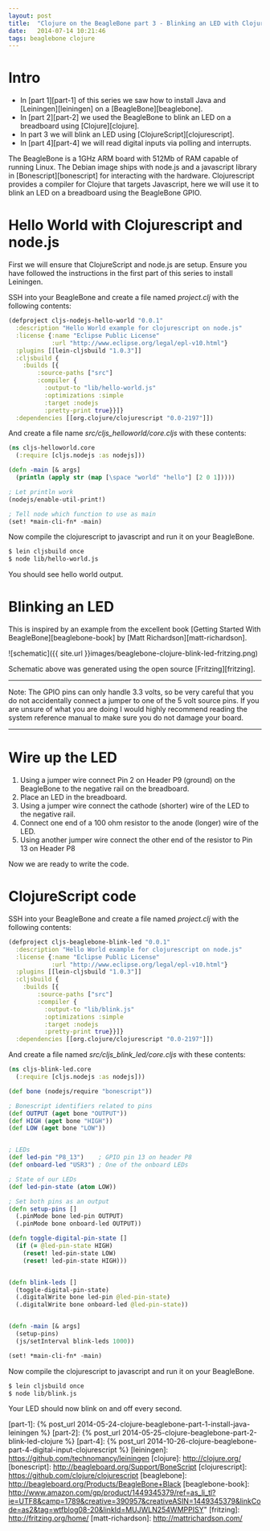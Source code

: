 ```yaml
---
layout: post
title:  "Clojure on the BeagleBone part 3 - Blinking an LED with ClojureScript"
date:   2014-07-14 10:21:46
tags: beaglebone clojure
---
```


# Intro
- In [part 1][part-1] of this series we saw how to install Java and [Leiningen][leiningen] on a [BeagleBone][beaglebone].
- In [part 2][part-2] we used the BeagleBone to blink an LED on a breadboard using [Clojure][clojure].
- In part 3 we will blink an LED using [ClojureScript][clojurescript].
- In [part 4][part-4] we will read digital inputs via polling and interrupts.

The BeagleBone is a 1GHz ARM board with 512Mb of RAM capable of running Linux. The Debian image ships with node.js and a javascript library in [Bonescript][bonescript] for interacting with the hardware. Clojurescript provides a compiler for Clojure that targets Javascript, here we will use it to blink an LED on a breadboard using the BeagleBone GPIO.

# Hello World with Clojurescript and node.js

First we will ensure that ClojureScript and node.js are setup. Ensure you have followed the instructions in the first part of this series to install Leiningen.

SSH into your BeagleBone and create a file named *project.clj* with the following contents:

```clojure
(defproject cljs-nodejs-hello-world "0.0.1"
  :description "Hello World example for clojurescript on node.js"
  :license {:name "Eclipse Public License"
            :url "http://www.eclipse.org/legal/epl-v10.html"}
  :plugins [[lein-cljsbuild "1.0.3"]]
  :cljsbuild {
    :builds [{
        :source-paths ["src"]
        :compiler {
          :output-to "lib/hello-world.js"
          :optimizations :simple
          :target :nodejs
          :pretty-print true}}]}
  :dependencies [[org.clojure/clojurescript "0.0-2197"]])
```

And create a file name *src/cljs\_helloworld/core.cljs* with these contents:

```clojure
(ns cljs-helloworld.core
  (:require [cljs.nodejs :as nodejs]))

(defn -main [& args]
  (println (apply str (map [\space "world" "hello"] [2 0 1]))))

; Let println work
(nodejs/enable-util-print!)

; Tell node which function to use as main
(set! *main-cli-fn* -main)
```

Now compile the clojurescript to javascript and run it on your BeagleBone.

```bash
$ lein cljsbuild once
$ node lib/hello-world.js
```

You should see hello world output.


# Blinking an LED

This is inspired by an example from the excellent book [Getting Started With BeagleBone][beaglebone-book] by [Matt Richardson][matt-richardson].

![schematic]({{ site.url }}images/beaglebone-clojure-blink-led-fritzing.png)

Schematic above was generated using the open source [Fritzing][fritzing].

---
Note: The GPIO pins can only handle 3.3 volts, so be very careful that you do not accidentally connect a jumper to one of the 5 volt source pins. If you are unsure of what you are doing I would highly recommend reading the system reference manual to make sure you do not damage your board.

---

# Wire up the LED
1. Using a jumper wire connect Pin 2 on Header P9 (ground) on the BeagleBone to the negative rail on the breadboard.
2. Place an LED in the breadboard.
3. Using a jumper wire connect the cathode (shorter) wire of the LED to the negative rail.
4. Connect one end of a 100 ohm resistor to the anode (longer) wire of the LED.
5. Using another jumper wire connect the other end of the resistor to Pin 13 on Header P8

Now we are ready to write the code.

# ClojureScript code

SSH into your BeagleBone and create a file named *project.clj* with the following contents:

```clojure
(defproject cljs-beaglebone-blink-led "0.0.1"
  :description "Hello World example for clojurescript on node.js"
  :license {:name "Eclipse Public License"
            :url "http://www.eclipse.org/legal/epl-v10.html"}
  :plugins [[lein-cljsbuild "1.0.3"]]
  :cljsbuild {
    :builds [{
        :source-paths ["src"]
        :compiler {
          :output-to "lib/blink.js"
          :optimizations :simple
          :target :nodejs
          :pretty-print true}}]}
  :dependencies [[org.clojure/clojurescript "0.0-2197"]])
```

And create a file named *src/cljs\_blink\_led/core.cljs* with these contents:

```clojure
(ns cljs-blink-led.core
  (:require [cljs.nodejs :as nodejs]))

(def bone (nodejs/require "bonescript"))

; Bonescript identifiers related to pins
(def OUTPUT (aget bone "OUTPUT"))
(def HIGH (aget bone "HIGH"))
(def LOW (aget bone "LOW"))


; LEDs
(def led-pin "P8_13")    ; GPIO pin 13 on header P8
(def onboard-led "USR3") ; One of the onboard LEDs

; State of our LEDs
(def led-pin-state (atom LOW))

; Set both pins as an output
(defn setup-pins []
  (.pinMode bone led-pin OUTPUT)
  (.pinMode bone onboard-led OUTPUT))

(defn toggle-digital-pin-state []
  (if (= @led-pin-state HIGH)
    (reset! led-pin-state LOW)
    (reset! led-pin-state HIGH)))


(defn blink-leds []
  (toggle-digital-pin-state)
  (.digitalWrite bone led-pin @led-pin-state)
  (.digitalWrite bone onboard-led @led-pin-state))


(defn -main [& args]
  (setup-pins)
  (js/setInterval blink-leds 1000))

(set! *main-cli-fn* -main)
```

Now compile the clojurescript to javascript and run it on your BeagleBone.

```bash
$ lein cljsbuild once
$ node lib/blink.js
```

Your LED should now blink on and off every second.



[part-1]: {% post_url 2014-05-24-clojure-beaglebone-part-1-install-java-leiningen %}
[part-2]: {% post_url 2014-05-25-clojure-beaglebone-part-2-blink-led-clojure %}
[part-4]: {% post_url 2014-10-26-clojure-beaglebone-part-4-digital-input-clojurescript %}
[leiningen]: https://github.com/technomancy/leiningen
[clojure]: http://clojure.org/
[bonescript]: http://beagleboard.org/Support/BoneScript
[clojurescript]: https://github.com/clojure/clojurescript
[beaglebone]: http://beagleboard.org/Products/BeagleBone+Black
[beaglebone-book]: http://www.amazon.com/gp/product/1449345379/ref=as_li_tl?ie=UTF8&camp=1789&creative=390957&creativeASIN=1449345379&linkCode=as2&tag=wtfblog08-20&linkId=MUJWLN254WMPPISY"
[fritzing]: http://fritzing.org/home/
[matt-richardson]: http://mattrichardson.com/
